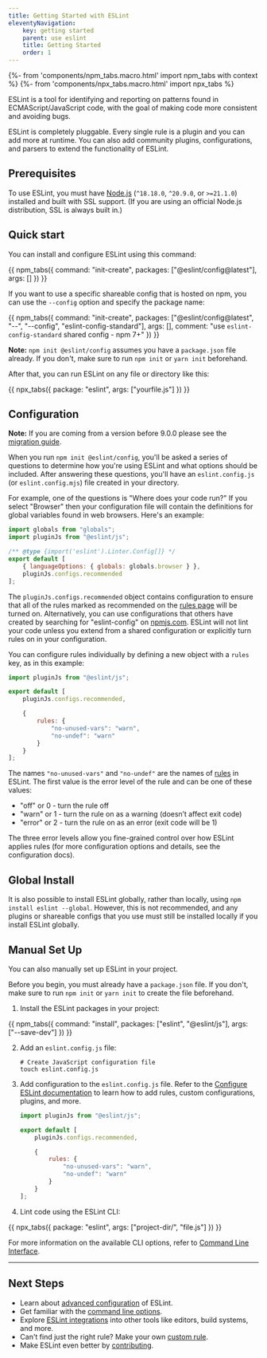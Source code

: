 ```yaml
---
title: Getting Started with ESLint
eleventyNavigation:
    key: getting started
    parent: use eslint
    title: Getting Started
    order: 1
---
```


{%- from 'components/npm_tabs.macro.html' import npm_tabs with context %}
{%- from 'components/npx_tabs.macro.html' import npx_tabs %}

ESLint is a tool for identifying and reporting on patterns found in ECMAScript/JavaScript code, with the goal of making code more consistent and avoiding bugs.

ESLint is completely pluggable. Every single rule is a plugin and you can add more at runtime. You can also add community plugins, configurations, and parsers to extend the functionality of ESLint.

## Prerequisites

To use ESLint, you must have [Node.js](https://nodejs.org/en/) (`^18.18.0`, `^20.9.0`, or `>=21.1.0`) installed and built with SSL support. (If you are using an official Node.js distribution, SSL is always built in.)

## Quick start

You can install and configure ESLint using this command:

{{ npm_tabs({
    command: "init-create",
    packages: ["@eslint/config@latest"],
    args: []
}) }}

If you want to use a specific shareable config that is hosted on npm, you can use the `--config` option and specify the package name:

{{ npm_tabs({
    command: "init-create",
    packages: ["@eslint/config@latest", "--", "--config", "eslint-config-standard"],
    args: [],
    comment: "use `eslint-config-standard` shared config - npm 7+"
}) }}

**Note:** `npm init @eslint/config` assumes you have a `package.json` file already. If you don't, make sure to run `npm init` or `yarn init` beforehand.

After that, you can run ESLint on any file or directory like this:

{{ npx_tabs({
    package: "eslint",
    args: ["yourfile.js"]
}) }}

## Configuration

**Note:** If you are coming from a version before 9.0.0 please see the [migration guide](configure/migration-guide).

When you run `npm init @eslint/config`, you'll be asked a series of questions to determine how you're using ESLint and what options should be included. After answering these questions, you'll have an `eslint.config.js` (or `eslint.config.mjs`) file created in your directory.

For example, one of the questions is "Where does your code run?" If you select "Browser" then your configuration file will contain the definitions for global variables found in web browsers. Here's an example:

```js
import globals from "globals";
import pluginJs from "@eslint/js";

/** @type {import('eslint').Linter.Config[]} */
export default [
    { languageOptions: { globals: globals.browser } },
    pluginJs.configs.recommended
];
```

The `pluginJs.configs.recommended` object contains configuration to ensure that all of the rules marked as recommended on the [rules page](../rules) will be turned on. Alternatively, you can use configurations that others have created by searching for "eslint-config" on [npmjs.com](https://www.npmjs.com/search?q=eslint-config). ESLint will not lint your code unless you extend from a shared configuration or explicitly turn rules on in your configuration.

You can configure rules individually by defining a new object with a `rules` key, as in this example:

```js
import pluginJs from "@eslint/js";

export default [
    pluginJs.configs.recommended,

    {
        rules: {
            "no-unused-vars": "warn",
            "no-undef": "warn"
        }
    }
];
```

The names `"no-unused-vars"` and `"no-undef"` are the names of [rules](../rules) in ESLint. The first value is the error level of the rule and can be one of these values:

-   "off" or 0 - turn the rule off
-   "warn" or 1 - turn the rule on as a warning (doesn’t affect exit code)
-   "error" or 2 - turn the rule on as an error (exit code will be 1)

The three error levels allow you fine-grained control over how ESLint applies rules (for more configuration options and details, see the configuration docs).

## Global Install

It is also possible to install ESLint globally, rather than locally, using `npm install eslint --global`. However, this is not recommended, and any plugins or shareable configs that you use must still be installed locally if you install ESLint globally.

## Manual Set Up

You can also manually set up ESLint in your project.

Before you begin, you must already have a `package.json` file. If you don't, make sure to run `npm init` or `yarn init` to create the file beforehand.

1. Install the ESLint packages in your project:

{{ npm_tabs({
    command: "install",
    packages: ["eslint", "@eslint/js"],
    args: ["--save-dev"]
}) }}

2. Add an `eslint.config.js` file:

    ```shell
    # Create JavaScript configuration file
    touch eslint.config.js
    ```

3. Add configuration to the `eslint.config.js` file. Refer to the [Configure ESLint documentation](configure/) to learn how to add rules, custom configurations, plugins, and more.

    ```js
    import pluginJs from "@eslint/js";

    export default [
        pluginJs.configs.recommended,

        {
            rules: {
                "no-unused-vars": "warn",
                "no-undef": "warn"
            }
        }
    ];
    ```

4. Lint code using the ESLint CLI:

{{ npx_tabs({
    package: "eslint",
    args: ["project-dir/", "file.js"]
}) }}

For more information on the available CLI options, refer to [Command Line Interface](./command-line-interface).

---

## Next Steps

-   Learn about [advanced configuration](configure/) of ESLint.
-   Get familiar with the [command line options](command-line-interface).
-   Explore [ESLint integrations](integrations) into other tools like editors, build systems, and more.
-   Can't find just the right rule? Make your own [custom rule](../extend/custom-rules).
-   Make ESLint even better by [contributing](../contribute/).
